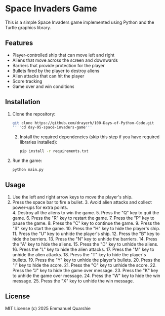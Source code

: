 # Space Invaders Game

This is a simple Space Invaders game implemented using Python and the Turtle graphics library.

## Features

- Player-controlled ship that can move left and right
- Aliens that move across the screen and downwards
- Barriers that provide protection for the player
- Bullets fired by the player to destroy aliens
- Alien attacks that can hit the player
- Score tracking
- Game over and win conditions

## Installation

1. Clone the repository:
   ```sh
   git clone https://github.com/drayerh/100-Days-of-Python-Code.git
   ''''cd day-95-space-invaders-game'''
   ```

   2. Install the required dependencies (skip this step if you have required libraries installed):
      ```sh
      pip install -r requirements.txt
      ```                            
3. Run the game:
   ```sh
   python main.py
   ```

## Usage

1. Use the left and right arrow keys to move the player's ship.
2. Press the space bar to fire a bullet.
   3. Avoid alien attacks and collect power-ups for extra points.           
   4. Destroy all the aliens to win the game.
   5. Press the "Q" key to quit the game.
   6. Press the "R" key to restart the game.
   7. Press the "P" key to pause the game.
   8. Press the "C" key to continue the game.
   9. Press the "S" key to start the game.
   10. Press the "H" key to hide the player's ship.
   11. Press the "U" key to unhide the player's ship.
   12. Press the "B" key to hide the barriers.
    13. Press the "N" key to unhide the barriers.
   14. Press the "A" key to hide the aliens.
   15. Press the "D" key to unhide the aliens.
   16. Press the "L" key to hide the alien attacks.
   17. Press the "M" key to unhide the alien attacks.
   18. Press the "T" key to hide the player's bullets.
    19. Press the "Y" key to unhide the player's bullets.
   20. Press the "I" key to hide the score.
   21. Press the "O" key to unhide the score.
   22. Press the "J" key to hide the game over message.
   23. Press the "K" key to unhide the game over message.
   24. Press the "W" key to hide the win message.
   25. Press the "X" key to unhide the win message.
   
## License

MIT License (c) 2025 Emmanuel Quarshie